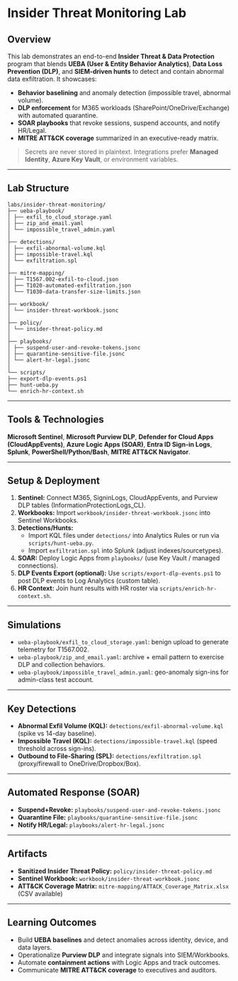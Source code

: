 # Insider Threat Monitoring Lab

## Overview
This lab demonstrates an end-to-end **Insider Threat & Data Protection** program that blends **UEBA (User & Entity Behavior Analytics)**, **Data Loss Prevention (DLP)**, and **SIEM-driven hunts** to detect and contain abnormal data exfiltration. It showcases:
- **Behavior baselining** and anomaly detection (impossible travel, abnormal volume).
- **DLP enforcement** for M365 workloads (SharePoint/OneDrive/Exchange) with automated quarantine.
- **SOAR playbooks** that revoke sessions, suspend accounts, and notify HR/Legal.
- **MITRE ATT&CK coverage** summarized in an executive-ready matrix.

> Secrets are never stored in plaintext. Integrations prefer **Managed Identity**, **Azure Key Vault**, or environment variables.

---

## Lab Structure
```
labs/insider-threat-monitoring/
├── ueba-playbook/
│ ├── exfil_to_cloud_storage.yaml
│ ├── zip_and_email.yaml
│ └── impossible_travel_admin.yaml
│
├── detections/
│ ├── exfil-abnormal-volume.kql
│ ├── impossible-travel.kql
│ └── exfiltration.spl
│
├── mitre-mapping/
│ ├── T1567.002-exfil-to-cloud.json
│ ├── T1020-automated-exfiltration.json
│ └── T1030-data-transfer-size-limits.json
│ 
├── workbook/
│ └── insider-threat-workbook.jsonc
│
├── policy/
│ └── insider-threat-policy.md
│
├── playbooks/
│ ├── suspend-user-and-revoke-tokens.jsonc
│ ├── quarantine-sensitive-file.jsonc
│ └── alert-hr-legal.jsonc
│
└── scripts/
├── export-dlp-events.ps1
├── hunt-ueba.py
└── enrich-hr-context.sh
```

---

## Tools & Technologies
**Microsoft Sentinel**, **Microsoft Purview DLP**, **Defender for Cloud Apps (CloudAppEvents)**, **Azure Logic Apps (SOAR)**, **Entra ID Sign-in Logs**, **Splunk**, **PowerShell/Python/Bash**, **MITRE ATT&CK Navigator**.

---

## Setup & Deployment
1. **Sentinel:** Connect M365, SigninLogs, CloudAppEvents, and Purview DLP tables (InformationProtectionLogs_CL).
2. **Workbooks:** Import `workbook/insider-threat-workbook.jsonc` into Sentinel Workbooks.
3. **Detections/Hunts:**  
   - Import KQL files under `detections/` into Analytics Rules or run via `scripts/hunt-ueba.py`.  
   - Import `exfiltration.spl` into Splunk (adjust indexes/sourcetypes).
4. **SOAR:** Deploy Logic Apps from `playbooks/` (use Key Vault / managed connections).
5. **DLP Events Export (optional):** Use `scripts/export-dlp-events.ps1` to post DLP events to Log Analytics (custom table).
6. **HR Context:** Join hunt results with HR roster via `scripts/enrich-hr-context.sh`.

---

## Simulations
- `ueba-playbook/exfil_to_cloud_storage.yaml`: benign upload to generate telemetry for T1567.002.  
- `ueba-playbook/zip_and_email.yaml`: archive + email pattern to exercise DLP and collection behaviors.  
- `ueba-playbook/impossible_travel_admin.yaml`: geo-anomaly sign-ins for admin-class test account.

---

## Key Detections
- **Abnormal Exfil Volume (KQL):** `detections/exfil-abnormal-volume.kql` (spike vs 14-day baseline).  
- **Impossible Travel (KQL):** `detections/impossible-travel.kql` (speed threshold across sign-ins).  
- **Outbound to File-Sharing (SPL):** `detections/exfiltration.spl` (proxy/firewall to OneDrive/Dropbox/Box).

---

## Automated Response (SOAR)
- **Suspend+Revoke:** `playbooks/suspend-user-and-revoke-tokens.jsonc`  
- **Quarantine File:** `playbooks/quarantine-sensitive-file.jsonc`  
- **Notify HR/Legal:** `playbooks/alert-hr-legal.jsonc`

---

## Artifacts
- **Sanitized Insider Threat Policy:** `policy/insider-threat-policy.md`  
- **Sentinel Workbook:** `workbook/insider-threat-workbook.jsonc`  
- **ATT&CK Coverage Matrix:** `mitre-mapping/ATTACK_Coverage_Matrix.xlsx` (CSV available)

---

## Learning Outcomes
- Build **UEBA baselines** and detect anomalies across identity, device, and data layers.  
- Operationalize **Purview DLP** and integrate signals into SIEM/Workbooks.  
- Automate **containment actions** with Logic Apps and track outcomes.  
- Communicate **MITRE ATT&CK coverage** to executives and auditors.
